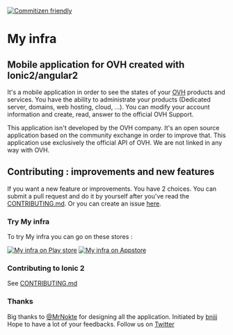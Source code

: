 [![Commitizen friendly](https://img.shields.io/badge/commitizen-friendly-brightgreen.svg)](http://commitizen.github.io/cz-cli/)

# My infra
## Mobile application for OVH created with Ionic2/angular2
It's a mobile application in order to see the states of your [OVH](http://ovh.com) products and services. You have the ability to administrate your products (Dedicated server, domains, web hosting, cloud, ...). You can modify your account information and create, read, answer to the official OVH Support.

This application isn't developed by the OVH company. It's an open source application based on the community exchange in order to improve that. This application use exclusively the official API of OVH. We are not linked in any way with OVH.

## Contributing : improvements and new features
If you want a new feature or improvements. You have 2 choices. You can submit a pull request and do it by yourself after you've read the [CONTRIBUTING.md](https://github.com/bnjjj/my-infra/blob/master/CONTRIBUTING.md). Or you can create an issue [here](https://github.com/bnjjj/my-infra/issues/new).

### Try My infra

To try My infra you can go on these stores :

[![My infra on Play store](http://www.omyoga.ma/wp-content/uploads/Android-app-on-Google-play-logo-vector-2.png)](https://play.google.com/store/apps/details?id=myinfra.bnjjj.com)
[![My infra on Appstore](http://www.icertifi.co.uk/images/appstorelogogrey%20.png)]()

### Contributing to Ionic 2

See [CONTRIBUTING.md](https://github.com/driftyco/ionic/blob/2.0/CONTRIBUTING.md)

### Thanks

Big thanks to [@MrNokte](http://nokte.fr) for designing all the application.
Initiated by [bnjjj](https://twitter.com/bnj25)
Hope to have a lot of your feedbacks.
Follow us on [Twitter](https://twitter.com/my_infra)

